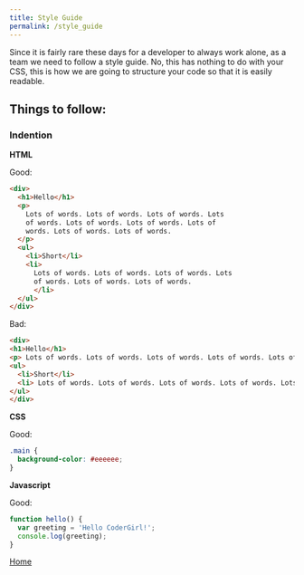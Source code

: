 ```yaml
---
title: Style Guide
permalink: /style_guide
---
```


Since it is fairly rare these days for a developer to always work alone, as a team we need to follow a style guide. No, this has nothing to do with your CSS, this is how we are going to structure your code so that it is easily readable.

## Things to follow:

### Indention

**HTML**

Good:

```html
<div>
  <h1>Hello</h1>
  <p>
    Lots of words. Lots of words. Lots of words. Lots
    of words. Lots of words. Lots of words. Lots of
    words. Lots of words. Lots of words.
  </p>
  <ul>
    <li>Short</li>
    <li>
      Lots of words. Lots of words. Lots of words. Lots
      of words. Lots of words. Lots of words.
      </li>
  </ul>
</div>
```

Bad:

```html
<div>
<h1>Hello</h1>
<p> Lots of words. Lots of words. Lots of words. Lots of words. Lots of words. Lots of words. Lots of words. Lots of words. Lots of words.  </p>
<ul>
  <li>Short</li>
  <li> Lots of words. Lots of words. Lots of words. Lots of words. Lots of words. Lots of words.  </li>
</ul>
</div>
```

**CSS**

Good:

```css
.main {
  background-color: #eeeeee;
}
```

**Javascript**

Good:

```js
function hello() {
  var greeting = 'Hello CoderGirl!';
  console.log(greeting);
}
```

[Home]( /web_group_cohort )
